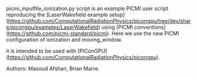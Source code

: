 picmi_inputfile_ionization.py script is an example PICMI user script reproducing the [LaserWakefield example setup] (https://github.com/ComputationalRadiationPhysics/picongpu/tree/dev/share/picongpu/examples/LaserWakefield) using [PICMI conventions] (https://github.com/picmi-standard/picmi).
Here we use the new PICMI configuration of ionization and moving_window.

it is intended to be used with [PIConGPU] (https://github.com/ComputationalRadiationPhysics/picongpu). 

Authors: Masoud Afshari, Brian Marre.

